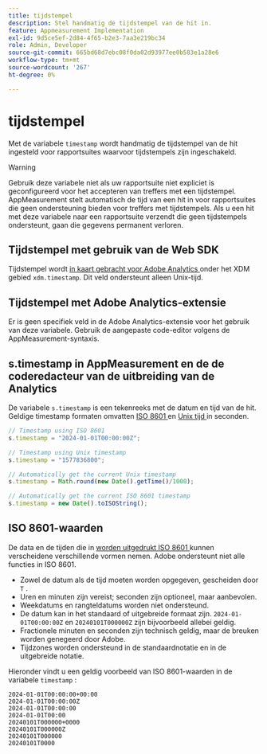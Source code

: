 ```yaml
---
title: tijdstempel
description: Stel handmatig de tijdstempel van de hit in.
feature: Appmeasurement Implementation
exl-id: 9d5ce5ef-2d84-4f65-b2e3-7aa3e219bc34
role: Admin, Developer
source-git-commit: 665bd68d7ebc08f0da02d93977ee0b583e1a28e6
workflow-type: tm+mt
source-wordcount: '267'
ht-degree: 0%

---
```


# tijdstempel

Met de variabele `timestamp` wordt handmatig de tijdstempel van de hit ingesteld voor rapportsuites waarvoor tijdstempels zijn ingeschakeld.

>[!WARNING]
>
>Gebruik deze variabele niet als uw rapportsuite niet expliciet is geconfigureerd voor het accepteren van treffers met een tijdstempel. AppMeasurement stelt automatisch de tijd van een hit in voor rapportsuites die geen ondersteuning bieden voor treffers met tijdstempels. Als u een hit met deze variabele naar een rapportsuite verzendt die geen tijdstempels ondersteunt, gaan die gegevens permanent verloren.

## Tijdstempel met gebruik van de Web SDK

Tijdstempel wordt [ in kaart gebracht voor Adobe Analytics ](https://experienceleague.adobe.com/docs/analytics/implementation/aep-edge/xdm-var-mapping.html) onder het XDM gebied `xdm.timestamp`. Dit veld ondersteunt alleen Unix-tijd.

## Tijdstempel met Adobe Analytics-extensie

Er is geen specifiek veld in de Adobe Analytics-extensie voor het gebruik van deze variabele. Gebruik de aangepaste code-editor volgens de AppMeasurement-syntaxis.

## s.timestamp in AppMeasurement en de de coderedacteur van de uitbreiding van de Analytics

De variabele `s.timestamp` is een tekenreeks met de datum en tijd van de hit. Geldige timestamp formaten omvatten [ ISO 8601 ](https://en.wikipedia.org/wiki/ISO_8601) en [ Unix tijd ](https://en.wikipedia.org/wiki/Unix_time) in seconden.

```js
// Timestamp using ISO 8601
s.timestamp = "2024-01-01T00:00:00Z";

// Timestamp using Unix timestamp
s.timestamp = "1577836800";

// Automatically get the current Unix timestamp
s.timestamp = Math.round(new Date().getTime()/1000);

// Automatically get the current ISO 8601 timestamp
s.timestamp = new Date().toISOString();
```

## ISO 8601-waarden

De data en de tijden die in [ worden uitgedrukt ISO 8601 ](https://en.wikipedia.org/wiki/ISO_8601) kunnen verscheidene verschillende vormen nemen. Adobe ondersteunt niet alle functies in ISO 8601.

* Zowel de datum als de tijd moeten worden opgegeven, gescheiden door `T` .
* Uren en minuten zijn vereist; seconden zijn optioneel, maar aanbevolen.
* Weekdatums en rangteldatums worden niet ondersteund.
* De datum kan in het standaard of uitgebreide formaat zijn. `2024-01-01T00:00:00Z` en `20240101T000000Z` zijn bijvoorbeeld allebei geldig.
* Fractionele minuten en seconden zijn technisch geldig, maar de breuken worden genegeerd door Adobe.
* Tijdzones worden ondersteund in de standaardnotatie en in de uitgebreide notatie.

Hieronder vindt u een geldig voorbeeld van ISO 8601-waarden in de variabele `timestamp` :

```text
2024-01-01T00:00:00+00:00
2024-01-01T00:00:00Z
2024-01-01T00:00:00
2024-01-01T00:00
20240101T000000+0000
20240101T000000Z
20240101T000000
20240101T0000
```
